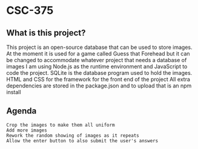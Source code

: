 # CSC-375

## What is this project?

This project is an open-source database that can be used to store images.  
At the moment it is used for a game called Guess that Forehead but it can be changed to accommodate whatever project that needs a database of images 
I am using Node.js as the runtime environment and JavaScript to code the project.
SQLite is the database program used to hold the images.
HTML and CSS for the framework for the front end of the project
All extra dependencies are stored in the package.json and to upload that is an npm install

## Agenda
    Crop the images to make them all uniform
    Add more images
    Rework the random showing of images as it repeats
    Allow the enter button to also submit the user's answers
